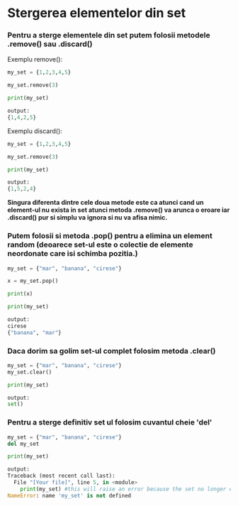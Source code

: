 # Stergerea elementelor din set

### Pentru a sterge elementele din set putem folosii metodele .remove() sau .discard()

Exemplu remove():

```python
my_set = {1,2,3,4,5}

my_set.remove(3)

print(my_set)

output:
{1,4,2,5}
```

Exemplu discard():

```python
my_set = {1,2,3,4,5}

my_set.remove(3)

print(my_set)

output:
{1,5,2,4}
```

**Singura diferenta dintre cele doua metode este ca atunci cand un element-ul nu exista in set atunci metoda .remove() va arunca o eroare iar .discard() pur si simplu va ignora si nu va afisa nimic.**

### Putem folosii si metoda .pop() pentru a elimina un element random (deoarece set-ul este o colectie de elemente neordonate care isi schimba pozitia.)

```python
my_set = {"mar", "banana", "cirese"}

x = my_set.pop()

print(x)

print(my_set)

output:
cirese
{"banana", "mar"}
```

### Daca dorim sa golim set-ul complet folosim metoda .clear()

```python 
my_set = {"mar", "banana", "cirese"}
my_set.clear()

print(my_set)

output:
set()
```

### Pentru a sterge definitiv set ul folosim cuvantul cheie 'del'

```python
my_set = {"mar", "banana", "cirese"}
del my_set

print(my_set)

output:
Traceback (most recent call last):
  File "[Your file]", line 5, in <module>
    print(my_set) #this will raise an error because the set no longer exists
NameError: name 'my_set' is not defined
```